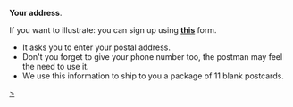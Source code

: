 **Your address**.

If you want to illustrate: you can sign up using **<a href="https://yourmailproject.typeform.com/to/krhWpQJZ" target="_blank">this</a>** form.
- It asks you to enter your postal address.
- Don't you forget to give your phone number too, the postman may feel the need to use it.
- We use this information to ship to you a package of 11 blank postcards.

<div class="roadmap-spacer-1"></div>

<p>
<a class="btn" href="https://kvshvl.in/yourmailproject/6.html">></a><br>
</p>

<div class="roadmap-spacer-2"></div>
